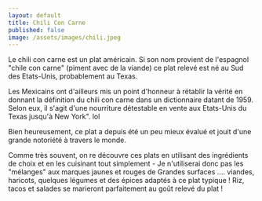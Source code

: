 ```yaml
---
layout: default
title: Chili Con Carne
published: false
image: /assets/images/chili.jpeg
---
```

Le chili con carne est un plat américain. Si son nom provient de l'espagnol "chile con carne" (piment avec de la viande) ce plat relevé est né au Sud des Etats-Unis, probablement au Texas.

Les Mexicains ont d'ailleurs mis un point d'honneur à rétablir la vérité en donnant la définition du chili con carne dans un dictionnaire datant de 1959. Selon eux, il s'agit d'une nourriture détestable en vente aux Etats-Unis du Texas jusqu'à New York". lol

Bien heureusement, ce plat a depuis été un peu mieux évalué et jouit d'une grande notoriété à travers le monde.

Comme très souvent, on re découvre ces plats en utilisant des ingrédients de choix et en les cuisinant tout simplement - Je n'utiliserai donc pas les "mélanges" aux marques jaunes et rouges de Grandes surfaces .... viandes, haricots, quelques légumes et des épices adaptés à ce plat typique !
Riz, tacos et salades se marieront parfaitement au goût relevé du plat !

